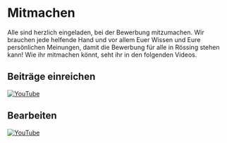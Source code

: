 # Mitmachen

Alle sind herzlich eingeladen, bei der Bewerbung mitzumachen. Wir brauchen jede helfende Hand und vor allem Euer Wissen und Eure persönlichen Meinungen, damit die Bewerbung für alle in Rössing stehen kann! Wie ihr mitmachen könnt, seht ihr in den folgenden Videos.

## Beiträge einreichen

[![YouTube](http://i.ytimg.com/vi/mwPO8wr723Y/hqdefault.jpg)](https://www.youtube.com/watch?v=mwPO8wr723Y)

## Bearbeiten

[![YouTube](http://i.ytimg.com/vi/SNtBXoXmNVo/hqdefault.jpg)](https://www.youtube.com/watch?v=SNtBXoXmNVo)
